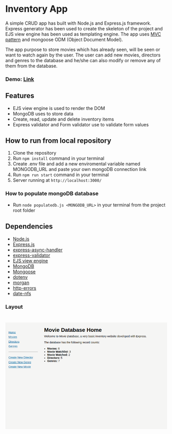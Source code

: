 # **Inventory App**

A simple CRUD app has built with Node.js and Express.js framework. Express generator has been used to create the skeleton of the project and EJS view engine has been used as templating engine. The app uses [MVC pattern](https://developer.mozilla.org/en-US/docs/Glossary/MVC) and mongoose ODM (Object Document Model).

The app purpose to store movies which has already seen, will be seen or want to watch again by the user. The user can add new movies, directors and genres to the database and he/she can also modify or remove any of them from the database.

### Demo: [Link](https://express-inventory-app-z2ci.onrender.com)

## Features

-   EJS view engine is used to render the DOM
-   MongoDB uses to store data
-   Create, read, update and delete inventory items
-   Express validator and Form validator use to validate form values

## How to run from local repository

1. Clone the repository
2. Run `npm install` command in your terminal
3. Create .env file and add a new enviromental variable named MONGODB_URL and paste your own mongoDB connection link
4. Run `npm run start` command in your terminal
5. Server running at `http://localhost:3000/`

### How to populate mongoDB database

-   Run `node populatedb.js <MONGODB_URL>` in your terminal from the project root folder

## Dependencies

-   [Node.js](https://nodejs.org/en)
-   [Express.js](https://expressjs.com/)
-   [express-async-handler](https://www.npmjs.com/package/express-async-handler/)
-   [express-validator](https://www.npmjs.com/package/express-validator)
-   [EJS view engine](https://ejs.co/)
-   [MongoDB](https://www.mongodb.com/)
-   [Mongoose](https://mongoosejs.com/)
-   [dotenv](https://www.npmjs.com/package/dotenv)
-   [morgan](https://www.npmjs.com/package/morgan)
-   [http-errors](https://www.npmjs.com/package/http-errors)
-   [date-nfs](https://date-fns.org/)

### Layout

# ![layout picture](https://github.com/ev0clu/express-inventory-app/blob/main/layout.png?raw=true)
